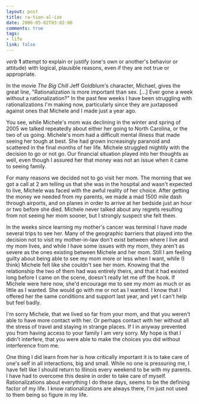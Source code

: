 ```yaml
--- 
layout: post
title: ra-tion-al-ize
date: 2006-05-02T03:02:00
comments: true
tags:
- life
link: false
---
```

<em>verb</em>
<strong>1</strong> attempt to explain or justify (one's own or another's behavior or attitude) with logical, plausible reasons, even if they are not true or appropriate.

In the movie <em>The Big Chill</em> Jeff Goldblum's character, Michael, gives the great line, "Rationalization is more important than sex. [...] Ever gone a week without a rationalization?" In the past few weeks I have been struggling with rationalizations I'm making now, particularly since they are juxtaposed against ones that Michele and I made just a year ago.

You see, while Michele's mom was declining in the winter and spring of 2005 we talked repeatedly about either her going to North Carolina, or the two of us going. Michele's mom had a difficult mental illness that made seeing her tough at best. She  had grown increasingly paranoid and scattered in the final months of her life. Michele struggled mightily with the decision to go or not go. Our financial situation played into her thoughts as well, even though I assured her that money was not an issue when it came to seeing family.

For many reasons we decided not to go visit her mom. The morning that we got a call at 2 am telling us that she was in the hospital and wasn't expected to live, Michele was faced with the awful reality of her choice. After getting the money we needed from my parents, we made a mad 1500 mile dash through airports, and on planes in order to arrive at her bedside just an hour or two before she died. Michele never talked about any regrets resulting from not seeing her mom sooner, but I strongly suspect she felt them.

In the weeks since learning my mother's cancer was terminal I have made several trips to see her. Many of the geographic barriers that played into the decision not to visit my mother-in-law don't exist between where I live and my mom lives, and while I have some issues with my mom, they aren't as severe as the ones existing between Michele and her mom. Still I am feeling guilty about being able to see my mom more or less when I want, while (I think) Michele felt like she couldn't see her mom. Knowing that the relationship the two of them had was entirely theirs, and that it had existed long before I came on the scene, doesn't really let me off the hook. If Michele were here now, she'd encourage me to see my mom as much or as little as I wanted. She would go with me or not as I wanted. I know that I offered her the same conditions and support last year, and yet I can't help but feel badly.

I'm sorry Michele, that we lived so far from your mom, and that you weren't able to have more contact with her. Or perhaps contact with her without all the stress of travel and staying in strange places. If I in anyway prevented you from having access to your family I am very sorry. My hope is that I didn't interfere, that you were able to make the choices you did without interference from me.

One thing I did learn from her is how critically important it is to take care of one's self in all interactions, big and small. While no one is pressuring me, I have felt like I should return to Illinois every weekend to be with my parents. I have had to overcome this desire in order to take care of myself. Rationalizations about everything I do these days, seems to be the defining factor of my life. I know rationalizations are always there, I'm just not used to them being so figure in my life.
